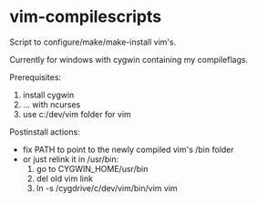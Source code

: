 vim-compilescripts
==================

Script to configure/make/make-install vim's.

Currently for windows with cygwin containing my compileflags.

Prerequisites:

 1. install cygwin
 2. ... with ncurses
 3. use c:/dev/vim folder for vim

Postinstall actions:

 - fix PATH to point to the newly compiled vim's /bin folder
 - or just relink it in /usr/bin:
   1. go to CYGWIN_HOME/usr/bin
   2. del old vim link
   3. ln -s /cygdrive/c/dev/vim/bin/vim vim
